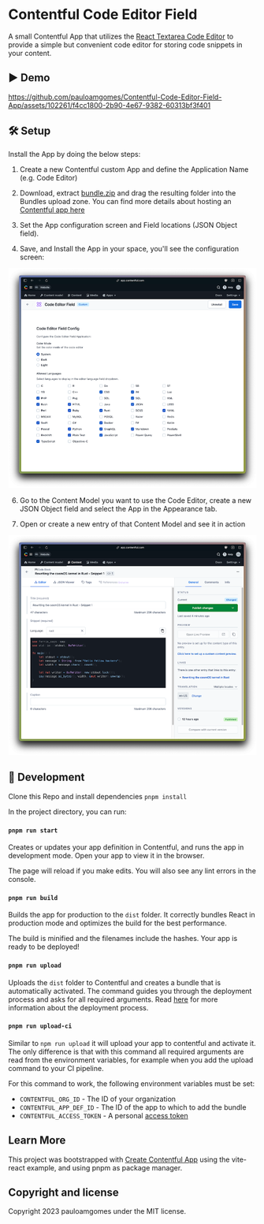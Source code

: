 # Contentful Code Editor Field

A small Contentful App that utilizes the [React Textarea Code Editor](https://github.com/uiwjs/react-textarea-code-editor) to provide a simple but convenient code editor for storing code snippets in your content.

## ▶️ Demo

https://github.com/pauloamgomes/Contentful-Code-Editor-Field-App/assets/102261/f4cc1800-2b90-4e67-9382-60313bf3f401

## 🛠 Setup

Install the App by doing the below steps:

1. Create a new Contentful custom App and define the Application Name (e.g. Code Editor)

2. Download, extract [bundle.zip](https://github.com/pauloamgomes/contentful-code-editor-field-app/releases/download/v1.0.0/bundle.zip) and drag the resulting folder into the Bundles upload zone.
You can find more details about hosting an [Contentful app here](https://www.contentful.com/developers/docs/extensibility/app-framework/hosting-an-app/)

3. Set the App configuration screen and Field locations (JSON Object field).

4. Save, and Install the App in your space, you'll see the configuration screen:

![App Configuration Screen](./docs/app-install-config.png)

6. Go to the Content Model you want to use the Code Editor, create a new JSON Object field and select the App in the Appearance tab.

7. Open or create a new entry of that Content Model and see it in action

![Entry Screen](./docs/entry-code-field.png)

## 🥷 Development

Clone this Repo and install dependencies `pnpm install`

In the project directory, you can run:

#### `pnpm run start`

Creates or updates your app definition in Contentful, and runs the app in development mode.
Open your app to view it in the browser.

The page will reload if you make edits.
You will also see any lint errors in the console.

#### `pnpm run build`

Builds the app for production to the `dist` folder.
It correctly bundles React in production mode and optimizes the build for the best performance.

The build is minified and the filenames include the hashes.
Your app is ready to be deployed!

#### `pnpm run upload`

Uploads the `dist` folder to Contentful and creates a bundle that is automatically activated.
The command guides you through the deployment process and asks for all required arguments.
Read [here](https://www.contentful.com/developers/docs/extensibility/app-framework/create-contentful-app/#deploy-with-contentful) for more information about the deployment process.

#### `pnpm run upload-ci`

Similar to `npm run upload` it will upload your app to contentful and activate it. The only difference is
that with this command all required arguments are read from the environment variables, for example when you add
the upload command to your CI pipeline.

For this command to work, the following environment variables must be set:

- `CONTENTFUL_ORG_ID` - The ID of your organization
- `CONTENTFUL_APP_DEF_ID` - The ID of the app to which to add the bundle
- `CONTENTFUL_ACCESS_TOKEN` - A personal [access token](https://www.contentful.com/developers/docs/references/content-management-api/#/reference/personal-access-tokens)

## Learn More

This project was bootstrapped with [Create Contentful App](https://github.com/contentful/create-contentful-app) using the vite-react example, and using pnpm as package manager.

## Copyright and license

Copyright 2023 pauloamgomes under the MIT license.
